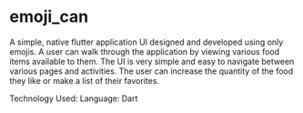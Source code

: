 # emoji_can

A simple, native flutter application UI designed and developed using only emojis. A user can walk through the application by viewing various food items available to them. The UI is very simple and easy to navigate between various pages and activities. The user can increase the quantity of the food they like or make a list of their favorites.

Technology Used:
  Language: Dart
  
